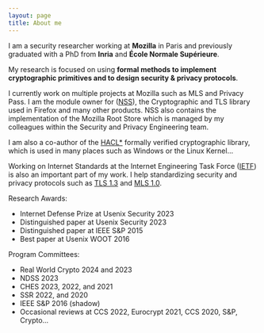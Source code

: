 ```yaml
---
layout: page
title: About me
---
```


I am a security researcher working at **Mozilla** in Paris and previously
graduated with a PhD from **Inria** and **École Normale Supérieure**.

My research is focused on using **formal methods to implement cryptographic
primitives and to design security & privacy protocols**.

I currently work on multiple projects at Mozilla such as MLS and Privacy Pass.
I am the module owner for
([NSS](https://firefox-source-docs.mozilla.org/security/nss/build.html#mozilla-projects-nss-building)),
the Cryptographic and TLS library used in Firefox and many other products.  NSS
also contains the implementation of the Mozilla Root Store which is managed by my
colleagues within the Security and Privacy Engineering team.

I am also a co-author of the
[HACL\*](https://github.com/project-everest/hacl-star) formally verified
cryptographic library, which is used in many places such as Windows or the Linux
Kernel...

Working on Internet Standards at the Internet Engineering Task Force
([IETF](https://www.ietf.org/)) is also an important part of my work. I help
standardizing security and privacy protocols such as
[TLS 1.3](https://datatracker.ietf.org/wg/tls/about/) and
[MLS 1.0](https://datatracker.ietf.org/wg/mls/about/).

Research Awards:
- Internet Defense Prize at Usenix Security 2023
- Distinguished paper at Usenix Security 2023
- Distinguished paper at IEEE S&P 2015
- Best paper at Usenix WOOT 2016

Program Committees:
- Real World Crypto 2024 and 2023
- NDSS 2023
- CHES 2023, 2022, and 2021
- SSR 2022, and 2020
- IEEE S&P 2016 (shadow)
- Occasional reviews at CCS 2022, Eurocrypt 2021, CCS 2020, S&P, Crypto...

